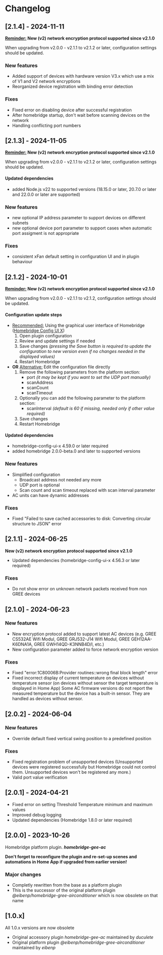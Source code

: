 # Changelog

## [2.1.4] - 2024-11-11

**<ins>Reminder:</ins> New (v2) network encryption protocol supported since v2.1.0**

When upgrading from v2.0.0 - v2.1.1 to v2.1.2 or later, configuration settings should be updated.

### New features
- Added support of devices with hardware version V3.x which use a mix of V1 and V2 network encryptions
- Reorganized device registration with binding error detection

### Fixes
- Fixed error on disabling device after successful registration
- After homebridge startup, don't wait before scanning devices on the network
- Handling conflicting port numbers

## [2.1.3] - 2024-11-05

**<ins>Reminder:</ins> New (v2) network encryption protocol supported since v2.1.0**

When upgrading from v2.0.0 - v2.1.1 to v2.1.2 or later, configuration settings should be updated.

#### Updated dependencies
- added Node.js v22 to supported versions (18.15.0 or later, 20.7.0 or later and 22.0.0 or later are supported)

### New features
- new optional IP address parameter to support devices on different subnets
- new optional device port parameter to support cases when automatic port assigment is not appropriate

### Fixes
- consistent xFan default setting in configuration UI and in plugin behaviour

## [2.1.2] - 2024-10-01

**<ins>Reminder:</ins> New (v2) network encryption protocol supported since v2.1.0**

When upgrading from v2.0.0 - v2.1.1 to v2.1.2, configuration settings should be updated.

#### Configuration update steps

- <ins>Recommended:</ins> Using the graphical user interface of Homebridge ([Homebridge Config UI X](https://www.npmjs.com/package/homebridge-config-ui-x))
  1) Open plugin configuration
  1) Review and update settings if needed
  1) Save changes _(pressing the Save button is required to update the configuration to new version even if no changes needed in the displayed values)_
  1) Restart Homebridge
- **OR** <ins>Alternative:</ins> Edit the configuration file directly
  1) Remove the following parameters from the platform section:
     - port _(it may be kept if you want to set the UDP port manually)_
     - scanAddress
     - scanCount
     - scanTimeout
  1) Optionally you can add the following parameter to the platform section:
     - scanInterval _(default is 60 if missing, needed only if other value required)_
  1) Save changes
  1) Restart Homebridge

#### Updated dependencies
- homebridge-config-ui-x 4.59.0 or later required
- added homebridge 2.0.0-beta.0 and later to supported versions

### New features

- Simplified configuration
  - Broadcast address not needed any more
  - UDP port is optional
  - Scan count and scan timeout replaced with scan interval parameter
- AC units can have dynamic addresses

### Fixes

- Fixed "Failed to save cached accessories to disk: Converting circular structure to JSON" error

## [2.1.1] - 2024-06-25

**New (v2) network encryption protocol supported since v2.1.0**

- Updated dependencies (homebridge-config-ui-x 4.56.3 or later required)

### Fixes

- Do not show error on unknown network packets received from non GREE devices

## [2.1.0] - 2024-06-23

### New features

- New encryption protocol added to support latest AC devices (e.g. GREE CS532AE Wifi Modul, GREE GRJ532-J14 Wifi Modul, GREE GEH12AA-K6DNA1A, GREE GWH14QD-K3NNB4D/I, etc.)
- New configuration parameter added to force network encryption version

### Fixes

- Fixed "error:1C80006B:Provider routines::wrong final block length" error
- Fixed incorrect display of current temperature on devices without temperature sensor (on devices without sensor the target temperature is displayed in Home App)
  Some AC firmware versions do not report the measured temperature but the device has a built-in sensor. They are handled as devices without sensor.

## [2.0.2] - 2024-06-04

### New features

- Override default fixed vertical swing position to a predefined position

### Fixes

- Fixed registration problem of unsupported devices (Unsupported devices were registered successfully
  but Homebridge could not control them. Unsupported devices won't be registered any more.)
- Valid port value verification

## [2.0.1] - 2024-04-21

- Fixed error on setting Threshold Temperature minimum and maximum values
- Improved debug logging
- Updated dependencies (Homebridge 1.8.0 or later required)

## [2.0.0] - 2023-10-26

Homebridge platform plugin. **_homebridge-gee-ac_**

**Don't forget to reconfigure the plugin and re-set-up scenes and automations in Home App if upgraded from earlier version!**

### Major changes

- Completly rewritten from the base as a platform plugin
- This is the successor of the original platform plugin _@eibenp/homebridge-gree-airconditioner_ which is now obsolete on that name

## [1.0.x]

All 1.0.x versions are now obsolete

- Original accessory plugin _homebridge-gee-ac_ maintained by _duculete_
- Original platform plugin _@eibenp/homebridge-gree-airconditioner_ maintained by _eibenp_